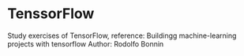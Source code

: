 # TenssorFlow
Study exercises of TensorFlow, reference: Buildingg machine-learning projects with tensorflow
Author: Rodolfo Bonnin
